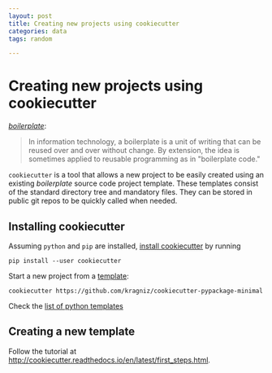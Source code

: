 ```yaml
---
layout: post
title: Creating new projects using cookiecutter
categories: data
tags: random

---
```



Creating new projects using cookiecutter
===

[*boilerplate*](http://whatis.techtarget.com/definition/boilerplate):

>In information technology, a boilerplate is a unit of writing that can be reused over and over without change. By extension, the idea is sometimes applied to reusable programming as in "boilerplate code."

`cookiecutter` is a tool that allows a new project to be easily created using an existing *boilerplate* source code project template. 
These templates consist of the standard directory tree and mandatory files. 
They can be stored in public git repos to be quickly called when needed.


Installing cookiecutter
---

Assuming `python` and `pip` are installed, [install cookiecutter](https://cookiecutter.readthedocs.io/en/latest/installation.html) by running

```
pip install --user cookiecutter
```

Start a new project from a [template](https://github.com/kragniz/cookiecutter-pypackage-minimal):

```
cookiecutter https://github.com/kragniz/cookiecutter-pypackage-minimal
```


Check the [list of python templates](https://cookiecutter.readthedocs.io/en/latest/readme.html#python)



Creating a new template
---

Follow the tutorial at
<http://cookiecutter.readthedocs.io/en/latest/first_steps.html>.

